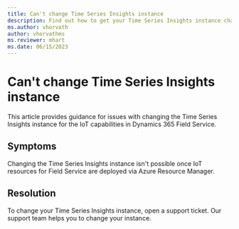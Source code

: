 ```yaml
---
title: Can't change Time Series Insights instance
description: Find out how to get your Time Series Insights instance changed for IoT capabilities in Field Service.
ms.author: vhorvath
author: vhorvathms
ms.reviewer: mhart
ms.date: 06/15/2023
---
```


# Can't change Time Series Insights instance

This article provides guidance for issues with changing the Time Series Insights instance for the IoT capabilities in Dynamics 365 Field Service.

## Symptoms

Changing the Time Series Insights instance isn't possible once IoT resources for Field Service are deployed via Azure Resource Manager.

## Resolution

To change your Time Series Insights instance, open a support ticket. Our support team helps you to change your instance.
